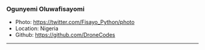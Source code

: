 ### Ogunyemi Oluwafisayomi
- Photo: https://twitter.com/Fisayo_Python/photo
- Location: Nigeria
- Github: https://github.com/DroneCodes
***
